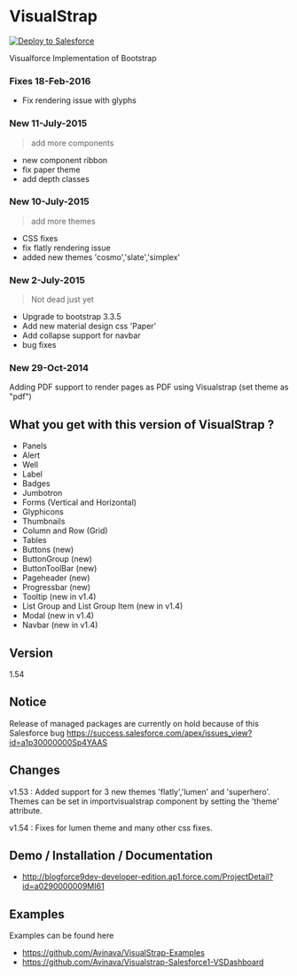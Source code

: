 VisualStrap
=========
<a href="https://githubsfdeploy.herokuapp.com?owner=avinava&repo=VisualStrap">
  <img alt="Deploy to Salesforce"
       src="https://raw.githubusercontent.com/afawcett/githubsfdeploy/master/src/main/webapp/resources/img/deploy.png">
</a>

Visualforce Implementation of Bootstrap

### Fixes 18-Feb-2016
 
- Fix rendering issue with glyphs 

### New 11-July-2015
> add more components
 
 - new component ribbon
 - fix paper theme
 - add depth classes

### New 10-July-2015
> add more themes

 - CSS fixes
 - fix flatly rendering issue
 - added new themes 'cosmo','slate','simplex'

### New 2-July-2015
> Not dead just yet

- Upgrade to bootstrap 3.3.5
- Add new material design css 'Paper'
- Add collapse support for navbar
- bug fixes

### New 29-Oct-2014

Adding PDF support to render pages as PDF using Visualstrap 
(set theme as "pdf")

What you get with this version of VisualStrap ? 
-

* Panels
* Alert
* Well
* Label
* Badges
* Jumbotron
* Forms (Vertical and Horizontal)
* Glyphicons
* Thumbnails
* Column and Row (Grid) 
* Tables
* Buttons (new)
* ButtonGroup (new)
* ButtonToolBar (new)
* Pageheader (new)
* Progressbar (new)
* Tooltip (new in v1.4)
* List Group and List Group Item (new in v1.4)
* Modal (new in v1.4)
* Navbar (new in v1.4)


Version
-

1.54

Notice
-
Release of managed packages are currently on hold because of this Salesforce bug https://success.salesforce.com/apex/issues_view?id=a1p30000000Sp4YAAS

Changes
-
v1.53 : Added support for 3 new themes 'flatly','lumen' and 'superhero'. Themes can be set in importvisualstrap component by setting the 'theme' attribute.

v1.54 : Fixes for lumen theme and many other css fixes.


Demo / Installation / Documentation
--------------

* http://blogforce9dev-developer-edition.ap1.force.com/ProjectDetail?id=a0290000009MI61

Examples
-
Examples can be found here 
* https://github.com/Avinava/VisualStrap-Examples
* https://github.com/Avinava/Visualstrap-Salesforce1-VSDashboard


